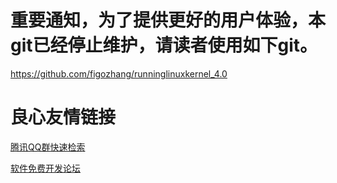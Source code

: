 # 重要通知，为了提供更好的用户体验，本git已经停止维护，请读者使用如下git。

https://github.com/figozhang/runninglinuxkernel_4.0



 # 良心友情链接

[腾讯QQ群快速检索](http://u.720life.cn/s/8cf73f7c)

[软件免费开发论坛](http://u.720life.cn/s/bbb01dc0)